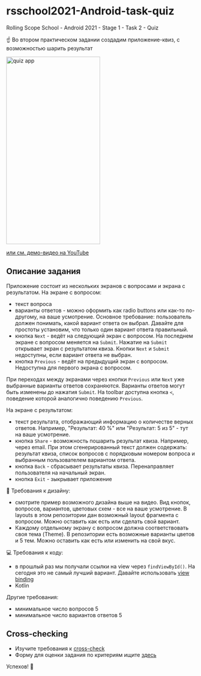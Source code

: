 # rsschool2021-Android-task-quiz
Rolling Scope School - Android 2021 - Stage 1 - Task 2 - Quiz

:point_up: Во втором практическом задании создадим приложение-квиз, с возможностью шарить результат

<img alt="quiz app" src="/img/quiz.gif" width="250" height="500" />

[или см. демо-видео на YouTube](https://www.youtube.com/watch?v=jG3W5w6pfuw)

## Описание задания

Приложение состоит из нескольких экранов с вопросами и экрана с результатом. На экране с вопросом:

- текст вопроса
- варианты ответов - можно оформить как radio buttons или как-то по-другому, на ваше усмотрение. Основное требование: пользователь должен понимать, какой вариант ответа он выбрал. Давайте для простоты установим, что только один вариант ответа правильный. 
- кнопка `Next` - ведёт на следующий экран с вопросом. На последнем экране с вопросом меняется на `Submit`. Нажатие на `Submit` открывает экран с результатом квиза. Кнопки `Next` и `Submit` недоступны, если вариант ответа не выбран.
- кнопка `Previous` - ведёт на предыдущий экран с вопросом. Недоступна для первого экрана с вопросом. 

При переходах между экранами через кнопки `Previous` или `Next` уже выбранные варианты ответов сохраняются. Варианты ответов могут быть изменены до нажатия `Submit`. На toolbar доступна кнопка `<`, поведение которой аналогично поведению `Previous`.

На экране с результатом:

- текст результата, отображающий информацию о количестве верных ответов. Например, "Результат: 40 %" или "Результат: 5 из 5" - тут на ваше усмотрение.
- кнопка `Share` - возможность пошарить результат квиза. Например, через email. При этом сгенерированный текст должен содержать: результат квиза, список вопросов с порядковым номером вопроса и выбранным пользователем вариантом ответа.
- кнопка `Back` - сбрасывает результаты квиза. Перенаправляет пользователя на начальный экран.
- кнопка `Exit` - зыкрывает приложение

📱 Требования к дизайну:

- смотрите пример возможного дизайна выше на видео. Вид кнопок, вопросов, вариантов, цветовых схем - все на ваше усмотрение. В layouts в этом репозитории дан возможный layout фрагмента с вопросом. Можно оставить как есть или сделать свой вариант.
- Каждому отдельному экрану с вопросом должна соответствовать своя тема (Theme). В репозитории есть возможные варианты цветов и 5 тем. Можно оставить как есть или изменить на свой вкус.

💻 Требования к коду:

- в прошлый раз мы получали ссылки на view через `findViewById()`. На сегодня это не самый лучший вариант. Давайте использовать [view binding](https://developer.android.com/topic/libraries/view-binding#kotlin) 
- Kotlin

Другие требования:
- минимальное число вопросов 5
- минимальное число вариантов ответов 5

## Cross-checking

- Изучите требования к <a href="https://docs.rs.school/#/cross-check-flow?id=cross-check">cross-check</a>
- Форму для оценки задания по критериям ищите <a href="https://ziginsider.github.io/checklist/index.html">здесь</a>

Успехов! 🤞
